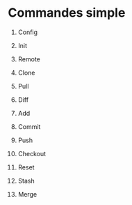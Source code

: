 # Commandes simple

1. Config

2. Init

3. Remote

4. Clone

5. Pull

6. Diff

7. Add

8. Commit

9. Push

10. Checkout

11. Reset

12. Stash

13. Merge

